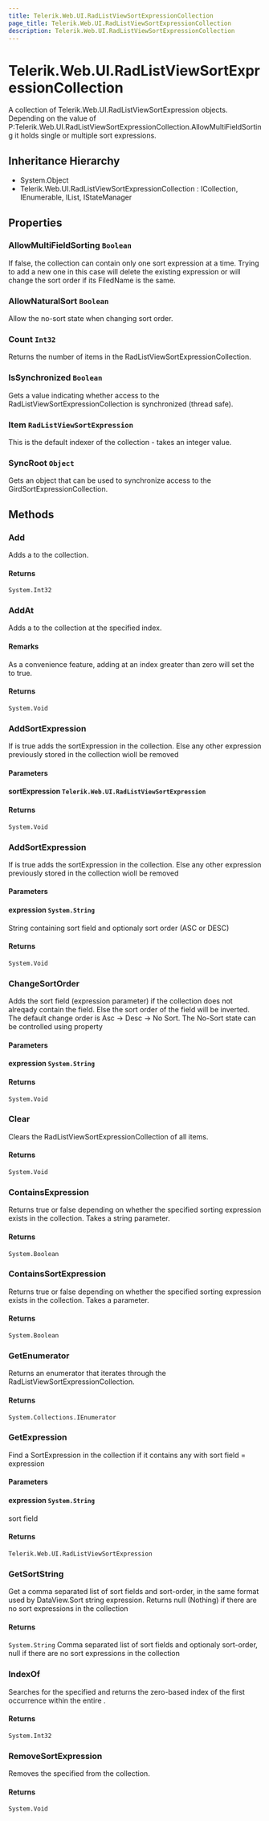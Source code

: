 ```yaml
---
title: Telerik.Web.UI.RadListViewSortExpressionCollection
page_title: Telerik.Web.UI.RadListViewSortExpressionCollection
description: Telerik.Web.UI.RadListViewSortExpressionCollection
---
```


# Telerik.Web.UI.RadListViewSortExpressionCollection

A collection of Telerik.Web.UI.RadListViewSortExpression objects. Depending on the value of
            P:Telerik.Web.UI.RadListViewSortExpressionCollection.AllowMultiFieldSorting it holds single
            or multiple sort expressions.

## Inheritance Hierarchy

* System.Object
* Telerik.Web.UI.RadListViewSortExpressionCollection : ICollection, IEnumerable, IList, IStateManager

## Properties

###  AllowMultiFieldSorting `Boolean`

If false, the collection can contain only one sort expression at a time.
            Trying to add a new one in this case will delete the existing expression
            or will change the sort order if its FiledName is the same.

###  AllowNaturalSort `Boolean`

Allow the no-sort state when changing sort order.

###  Count `Int32`

Returns the number of items in the RadListViewSortExpressionCollection.

###  IsSynchronized `Boolean`

Gets a value indicating whether access to the RadListViewSortExpressionCollection is
            synchronized (thread safe).

###  Item `RadListViewSortExpression`

This is the default indexer of the collection - takes an integer value.

###  SyncRoot `Object`

Gets an object that can be used to synchronize access to the
                        GirdSortExpressionCollection.

## Methods

###  Add

Adds a  to the collection.

#### Returns

`System.Int32` 

###  AddAt

Adds a  to the collection at the specified
                index.

#### Remarks
As a convenience feature, adding at an index greater than zero will set the
                 to true.

#### Returns

`System.Void` 

###  AddSortExpression

If  is true adds the sortExpression in the collection. 
            Else any other expression previously stored in the collection wioll be removed

#### Parameters

#### sortExpression `Telerik.Web.UI.RadListViewSortExpression`

#### Returns

`System.Void` 

###  AddSortExpression

If  is true adds the sortExpression in the collection. 
            Else any other expression previously stored in the collection wioll be removed

#### Parameters

#### expression `System.String`

String containing sort field and optionaly sort order (ASC or DESC)

#### Returns

`System.Void` 

###  ChangeSortOrder

Adds the sort field (expression parameter) if the collection does not alreqady contain the field. Else the sort order of the field will be inverted. The default change order is
            Asc -> Desc -> No Sort. The No-Sort state can be controlled using  property

#### Parameters

#### expression `System.String`

#### Returns

`System.Void` 

###  Clear

Clears the RadListViewSortExpressionCollection of all items.

#### Returns

`System.Void` 

###  ContainsExpression

Returns true or false depending on whether the specified sorting expression
            exists in the collection. Takes a string parameter.

#### Returns

`System.Boolean` 

###  ContainsSortExpression

Returns true or false depending on whether the specified sorting expression exists
                in the collection. Takes a  parameter.

#### Returns

`System.Boolean` 

###  GetEnumerator

Returns an enumerator that iterates through the
            RadListViewSortExpressionCollection.

#### Returns

`System.Collections.IEnumerator` 

###  GetExpression

Find a SortExpression in the collection if it contains any with sort field = expression

#### Parameters

#### expression `System.String`

sort field

#### Returns

`Telerik.Web.UI.RadListViewSortExpression` 

###  GetSortString

Get a comma separated list of sort fields and sort-order, in the same format used by
            DataView.Sort string expression. Returns null (Nothing) if there are no sort expressions in the collection

#### Returns

`System.String` Comma separated list of sort fields and optionaly sort-order, null if there are no sort expressions in the collection

###  IndexOf

Searches for the specified
             and
            returns the zero-based index of the first occurrence within the entire
            .

#### Returns

`System.Int32` 

###  RemoveSortExpression

Removes the specified  from the collection.

#### Returns

`System.Void` 

